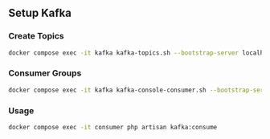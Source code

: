 ## Setup Kafka

### Create Topics

```bash
docker compose exec -it kafka kafka-topics.sh --bootstrap-server localhost:9092 --create --topic logistic
```

### Consumer Groups

```bash
docker compose exec -it kafka kafka-console-consumer.sh --bootstrap-server localhost:9092 --group logistic --topic logistic --from-beginning
```

### Usage

```bash
docker compose exec -it consumer php artisan kafka:consume
```

